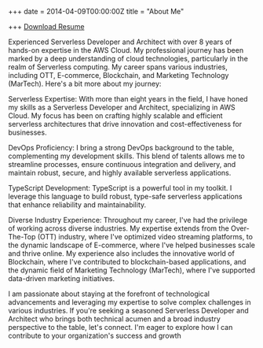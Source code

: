 
+++
date = 2014-04-09T00:00:00Z
title = "About Me"

+++
[Download Resume](/uploads/2023_Vishnu_Prasad_resume.pdf)

Experienced Serverless Developer and Architect with over 8 years of hands-on expertise in the AWS Cloud. My professional journey has been marked by a deep understanding of cloud technologies, particularly in the realm of Serverless computing. My career spans various industries, including OTT, E-commerce, Blockchain, and Marketing Technology (MarTech). Here's a bit more about my journey:

Serverless Expertise: With more than eight years in the field, I have honed my skills as a Serverless Developer and Architect, specializing in AWS Cloud. My focus has been on crafting highly scalable and efficient serverless architectures that drive innovation and cost-effectiveness for businesses.

DevOps Proficiency: I bring a strong DevOps background to the table, complementing my development skills. This blend of talents allows me to streamline processes, ensure continuous integration and delivery, and maintain robust, secure, and highly available serverless applications.

TypeScript Development: TypeScript is a powerful tool in my toolkit. I leverage this language to build robust, type-safe serverless applications that enhance reliability and maintainability.

Diverse Industry Experience: Throughout my career, I've had the privilege of working across diverse industries. My expertise extends from the Over-The-Top (OTT) industry, where I've optimized video streaming platforms, to the dynamic landscape of E-commerce, where I've helped businesses scale and thrive online. My experience also includes the innovative world of Blockchain, where I've contributed to blockchain-based applications, and the dynamic field of Marketing Technology (MarTech), where I've supported data-driven marketing initiatives.

I am passionate about staying at the forefront of technological advancements and leveraging my expertise to solve complex challenges in various industries. If you're seeking a seasoned Serverless Developer and Architect who brings both technical acumen and a broad industry perspective to the table, let's connect. I'm eager to explore how I can contribute to your organization's success and growth

